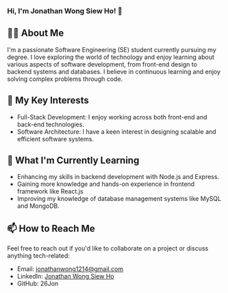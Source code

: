### Hi, I'm Jonathan Wong Siew Ho! 👋
## 👨‍💻 About Me
I'm a passionate Software Engineering (SE) student currently pursuing my degree. I love exploring the world of technology and enjoy learning about various aspects of software development, from front-end design to backend systems and databases. I believe in continuous learning and enjoy solving complex problems through code.

## 🚀 My Key Interests
- Full-Stack Development: I enjoy working across both front-end and back-end technologies.
- Software Architecture: I have a keen interest in designing scalable and efficient software systems.

## 🌱 What I'm Currently Learning
- Enhancing my skills in backend development with Node.js and Express.
- Gaining more knowledge and hands-on experience in frontend framework like React.js
- Improving my knowledge of database management systems like MySQL and MongoDB.

## 📫 How to Reach Me
Feel free to reach out if you'd like to collaborate on a project or discuss anything tech-related:

- Email: jonathanwong1214@gmail.com
- LinkedIn: [Jonathan Wong Siew Ho](www.linkedin.com/in/jonathan-wong-s-412862214)
- GitHub: 26Jon
